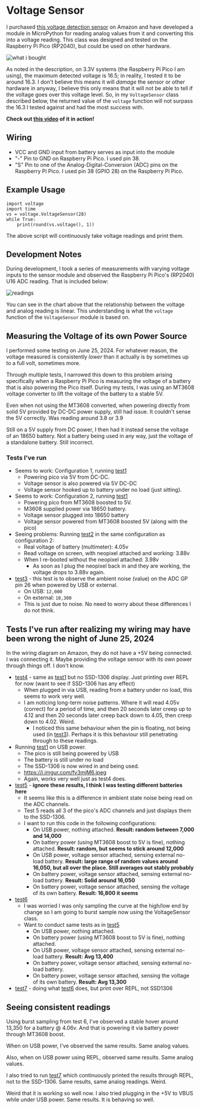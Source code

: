 # Voltage Sensor
I purchased [this voltage detection sensor](https://www.amazon.com/gp/product/B07L81QJ75/ref=ppx_yo_dt_b_asin_title_o02_s00?ie=UTF8&psc=1) on Amazon and have developed a module in MicroPython for reading analog values from it and converting this into a voltage reading. This class was designed and tested on the Raspberry Pi Pico (RP2040), but could be used on other hardware.

![what i bought](https://i.imgur.com/w0DztuT.png)

As noted in the description, on 3.3V systems (the Raspberry Pi Pico I am using), the maximum detected voltage is 16.5; in reality, I tested it to be around 16.3. I don't believe this means it will *damage* the sensor or other hardware in anyway, I believe this only means that it will not be able to tell if the voltage goes over this voltage level. So, in my `VoltageSensor` class described below, the returned value of the `voltage` function will not surpass the 16.3 I tested against and had the most success with.

**Check out [this video](https://youtube.com/shorts/fh43cqcYhMk) of it in action!**

## Wiring
- VCC and GND input from battery serves as input into the module
- "-" Pin to GND on Raspberry Pi Pico. I used pin 38.
- "S" Pin to one of the Analog-Digital-Conversion (ADC) pins on the Raspberry Pi Pico. I used pin 38 (GPIO 28) on the Raspberry Pi Pico.

## Example Usage
```
import voltage
import time
vs = voltage.VoltageSensor(28)
while True:
	print(round(vs.voltage(), 1))
```

The above script will continuously take voltage readings and print them.

## Development Notes
During development, I took a series of measurements with varying voltage inputs to the sensor module and observed the Raspberry Pi Pico's (RP2040) U16 ADC reading. That is included below:

![readings](https://i.imgur.com/jVJOcZT.png)

You can see in the chart above that the relationship between the voltage and analog reading is linear. This understanding is what the `voltage` function of the `VoltageSensor` module is based on.

## Measuring the Voltage of its own Power Source
I performed some testing on June 25, 2024. For whatever reason, the voltage measured is consistently *lower* than it actually is by sometimes up to a full volt, sometimes more.

Through multiple tests, I narrowed this down to this problem arising specifically when a Raspberry Pi Pico is measuring the voltage of a battery that is also powering the Pico itself. During my tests, I was using an MT3608 voltage converter to lift the voltage of the battery to a stable 5V.

Even when not using the MT3608 converted, when powering directly from solid 5V provided by DC-DC power supply, still had issue. It couldn't sense the 5V correctly. Was reading around 3.8 or 3.9

Still on a 5V supply from DC power, I then had it instead sense the voltage of an 18650 battery. Not a battery being used in any way, just the voltage of a standalone battery. Still incorrect.

### Tests I've run
- Seems to work: Configuration 1, running [test1](./test1/)
	- Powering pico via 5V from DC-DC.
	- Voltage sensor is also powered via 5V DC-DC
	- Voltage sensor hooked up to battery under no load (just sitting).
- Seems to work: Configuration 2, running [test1](./test1/)
	- Powering pico from MT3608 boosted to 5V. 
	- M3608 supplied power via 18650 battery.
	- Voltage sensor plugged into 18650 battery
	- Voltage sensor powered from MT3608 boosted 5V (along with the pico)
- Seeing problems: Running [test2](./test2/) in the same configuration as configuration 2:
	- Real voltage of battery (multimeter): 4.05v
	- Read voltage on screen, with neopixel attached and working: 3.88v
	- When I re-booted without the neopixel attached: 3.98v
		- As soon as I plug the neopixel back in and they are working, the voltage drops to 3.88v again.
- [test3](./test3/) - this test is to observe the ambient noise (value) on the ADC GP pin 26 when powered by USB or external.
	- On USB: `12,000`
	- On external: `10,300`
	- This is just due to noise. No need to worry about these differences I do not think.

## Tests I've run after realizing my wiring may have been wrong the night of June 25, 2024
In the wiring diagram on Amazon, they do not have a +5V being connected. I was connecting it. Maybe providing the voltage sensor with its own power through things off. I don't know.
- [test4](./test4/) - same as [test1](./test1/) but no SSD-1306 display. Just printing over REPL for now (want to see if SSD-1306 has any effect)
	- When plugged in via USB, reading from a battery under no load, this seems to work very well.
	- I am noticing long-term noise patterns. Where it will read 4.05v (correct) for a period of time, and then 20 seconds later creep up to 4.12 and then 20 seconds later creep back down to 4.05, then creep down to 4.02. Weird.
		- I noticed this same behaviour when the pin is floating, not being used (in [test3](./test3/)). Perhaps it is this behaviour still penetrating through to these readings.
- Running [test1](./test1/) on USB power.
	- The pico is still being powered by USB
	- The battery is still under no load
	- The SSD-1306 is now wired in and being used.
	- https://i.imgur.com/fv3mjM6.jpeg
	- Again, works very well just as test4 does.
- [test5](./test5/) - **ignore these results, I think I was testing different batteries here**
	- It seems like this is a difference in ambient state noise being read on the ADC channels.
	- Test 5 reads all 3 of the pico's ADC channels and just displays them to the SSD-1306.
	- I want to run this code in the following configurations:
		- On USB power, nothing attached. **Result: random between 7,000 and 14,000**
		- On battery power (using MT3608 boost to 5V is fine), nothing attached. **Result: random, but seems to stick around 12,000**
		- On USB power, voltage sensor attached, sensing external no-load battery. **Result: large range of random values around 16,050, but all over the place. Still averages out stably probably**
		- On battery power, voltage sensor attached, sensing external no-load battery. **Result: Solid around 16,050**
		- On battery power, voltage sensor attached, sensing the voltage of its own battery. **Result: 16,800 it seems**
- [test6](./test6/)
	- I was worried I was only sampling the curve at the high/low end by change so I am going to burst sample now using the VoltageSensor class.
	- Want to conduct same tests as in [test5](./test5/)
		- On USB power, nothing attached. 
		- On battery power (using MT3608 boost to 5V is fine), nothing attached. 
		- On USB power, voltage sensor attached, sensing external no-load battery. **Result: Avg 13,400**
		- On battery power, voltage sensor attached, sensing external no-load battery. 
		- On battery power, voltage sensor attached, sensing the voltage of its own battery. **Result: Avg 13,300**
- [test7](./test7) - doing what [test6](./test6/) does, but print over REPL, not SSD1306


## Seeing consistent readings
Using burst sampling from test 6, I've observed a stable hover around 13,350 for a battery @ 4.06v. And that is powering it via battery power through MT3608 boost.

When on USB power, I've observed the same results. Same analog values.

Also, when on USB power using REPL, observed same results. Same analog values.

I also tried to run [test7](./test7/) which continuously printed the results through REPL, not to the SSD-1306. Same results, same analog readings. Weird. 

Weird that it is working so well now. I also tried plugging in the +5V to VBUS while under USB power. Same results. It is behaving so well.

